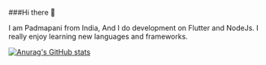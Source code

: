 ###Hi there 👋

I am Padmapani from India, And I do development on Flutter and NodeJs. I really enjoy learning new languages and frameworks.

[![Anurag's GitHub stats](https://github-readme-stats.vercel.app/api?username=Padmapani)](https://github.com/padma-pani-patra/github-readme-stats)


<!--
**padma-pani-patra/padma-pani-patra** is a ✨ _special_ ✨ repository because its `README.md` (this file) appears on your GitHub profile.

Here are some ideas to get you started:

- 🔭 I’m currently working on ...
- 🌱 I’m currently learning ...
- 👯 I’m looking to collaborate on ...
- 🤔 I’m looking for help with ...
- 💬 Ask me about ...
- 📫 How to reach me: ...
- 😄 Pronouns: ...
- ⚡ Fun fact: ...
-->
